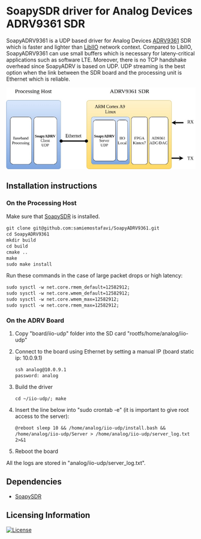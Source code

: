 # SoapySDR driver for Analog Devices ADRV9361 SDR

SoapyADRV9361 is a UDP based driver for Analog Devices [ADRV9361](https://www.analog.com/en/design-center/evaluation-hardware-and-software/evaluation-boards-kits/adrv9361-z7035.html#eb-overview) SDR which is faster and lighter than [LibIIO](https://wiki.analog.com/resources/tools-software/linux-software/libiio) network context. Compared to LibIIO, SoapyADRV9361 can use small buffers which is necessary for lateny-critical applications such as software LTE. Moreover, there is no TCP handshake overhead since SoapyADRV is based on UDP. UDP streaming is the best option when the link between the SDR board and the processing unit is Ethernet which is reliable.

<img src="doc/TestBedDetail.jpg?raw=true" alt="alt text" style="zoom: 67%;" />

## Installation instructions

### On the Processing Host

Make sure that [SoapySDR](https://github.com/pothosware/SoapySDR) is installed.

```
git clone git@github.com:samiemostafavi/SoapyADRV9361.git
cd SoapyADRV9361
mkdir build
cd build
cmake ..
make
sudo make install
```

Run these commands in the case of large packet drops or high latency:

```
sudo sysctl -w net.core.rmem_default=12582912;
sudo sysctl -w net.core.wmem_default=12582912;
sudo sysctl -w net.core.wmem_max=12582912;
sudo sysctl -w net.core.rmem_max=12582912;
```



### On the ADRV Board

1. Copy "board/iio-udp" folder into the SD card "rootfs/home/analog/iio-udp"

2. Connect to the board using Ethernet by setting a manual IP (board static ip: 10.0.9.1)

   ```
   ssh analog@10.0.9.1
   password: analog
   ```

3. Build the driver

   ```
   cd ~/iio-udp/; make
   ```

4. Insert the line below into "sudo crontab -e" (it is important to give root access to the server):

   ```
   @reboot sleep 10 && /home/analog/iio-udp/install.bash && /home/analog/iio-udp/Server > /home/analog/iio-udp/server_log.txt 2>&1
   ```

5. Reboot the board

All the logs are stored in "analog/iio-udp/server_log.txt".



## Dependencies

- [SoapySDR](https://github.com/pothosware/SoapySDR)

## Licensing Information

[![License](https://img.shields.io/badge/License-Apache%202.0-blue.svg)](https://opensource.org/licenses/Apache-2.0)

